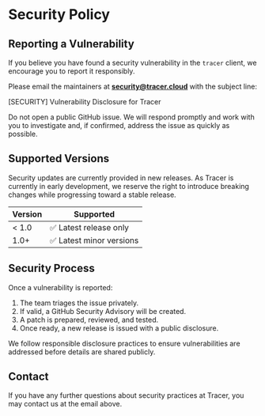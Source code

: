 
# Security Policy

## Reporting a Vulnerability

If you believe you have found a security vulnerability in the `tracer` client, we encourage you to report it responsibly.

Please email the maintainers at **security@tracer.cloud** with the subject line:

[SECURITY] Vulnerability Disclosure for Tracer

Do not open a public GitHub issue.
We will respond promptly and work with you to investigate and, if confirmed, address the issue as quickly as possible.

## Supported Versions

Security updates are currently provided in new releases.
As Tracer is currently in early development, we reserve the right to introduce breaking changes while progressing toward a stable release.

| Version | Supported          |
|---------|--------------------|
| < 1.0   | ✅ Latest release only |
| 1.0+    | ✅ Latest minor versions |

## Security Process

Once a vulnerability is reported:

1. The team triages the issue privately.
2. If valid, a GitHub Security Advisory will be created.
3. A patch is prepared, reviewed, and tested.
4. Once ready, a new release is issued with a public disclosure.

We follow responsible disclosure practices to ensure vulnerabilities are addressed before details are shared publicly.

## Contact

If you have any further questions about security practices at Tracer, you may contact us at the email above.
